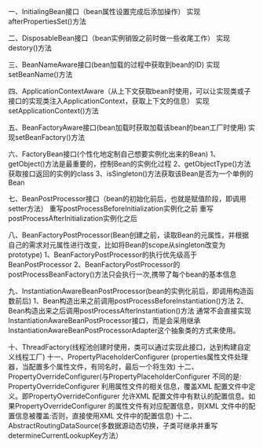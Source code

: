 一、InitialingBean接口（bean属性设置完成后添加操作）
实现afterPropertiesSet()方法

二、DisposableBean接口（bean实例销毁之前时做一些收尾工作）
实现destory()方法

三、BeanNameAware接口(bean加载的过程中获取到bean的ID)
实现setBeanName()方法

四、ApplicationContextAware（从上下文获取bean时使用，可以让实现类或子接口的实现类注入ApplicationContext，获取上下文的信息）
实现setApplicationContext()方法

五、BeanFactoryAware接口(bean加载时获取加载该bean的bean工厂时使用)
实现setBeanFactory()方法

六、FactoryBean接口(个性化地定制自己想要实例化出来的Bean)
1、getObject()方法是最重要的，控制Bean的实例化过程
2、getObjectType()方法获取接口返回的实例的class
3、isSingleton()方法获取该Bean是否为一个单例的Bean

七、BeanPostProcessor接口（bean的初始化前后，也就是赋值阶段，即调用setter方法）
重写postProcessBeforeInitialization实例化之前
重写postProcessAfterInitialization实例化之后

八、BeanFactoryPostProcessor(Bean创建之前，读取Bean的元属性，并根据自己的需求对元属性进行改变，比如将Bean的scope从singleton改变为prototype)
1、BeanFactoryPostProcessor的执行优先级高于BeanPostProcessor
2、BeanFactoryPostProcessor的postProcessBeanFactory()方法只会执行一次,携带了每个bean的基本信息

九、InstantiationAwareBeanPostProcessor(bean的实例化前后，即调用构造函数前后)
1、Bean构造出来之前调用postProcessBeforeInstantiation()方法
2、Bean构造出来之后调用postProcessAfterInstantiation()方法
通常不会直接实现InstantiationAwareBeanPostProcessor接口，而是会采用继承InstantiationAwareBeanPostProcessorAdapter这个抽象类的方式来使用。

十、ThreadFactory(线程池创建时使用，类可以通过实现此接口，达到构建自定义线程工厂)
十一、PropertyPlaceholderConfigurer (properties属性文件处理器，当配置多个属性文件，有同名时，最后一个将生效)
十二、PropertyOverrideConfigurer(与PropertyPlaceholderConfigurer 不同的是: PropertyOverrideConfigurer 利用属性文件的相关信息，覆盖XML 配置文件中定义。即PropertyOverrideConfigurer 允许XML 配置文件中有默认的配置信息。如果PropertyOverrideConfigurer 的属性文件有对应配置信息，则XML 文件中的配置信息被覆盖:否则，直接使用XML 文件中的配置信息)
十二、AbstractRoutingDataSource(多数据源动态切换，子类可继承并重写determineCurrentLookupKey方法）
